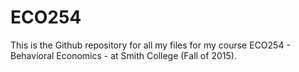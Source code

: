 # ECO254
This is the Github repository for all my files for my course ECO254 - Behavioral Economics - at Smith College (Fall of 2015).
